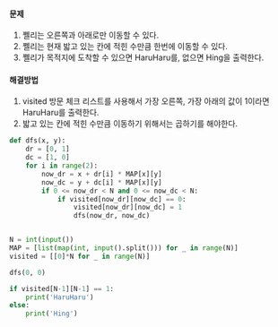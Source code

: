#### 문제

1. 쩰리는 오른쪽과 아래로만 이동할 수 있다.
2. 쩰리는 현재 밟고 있는 칸에 적힌 수만큼 한번에 이동할 수 있다.
3. 쩰리가 목적지에 도착할 수 있으면 HaruHaru를, 없으면 Hing을 출력한다.

#### 해결방법

1. visited 방문 체크 리스트를 사용해서 가장 오른쪽, 가장 아래의 값이 1이라면 HaruHaru를 출력한다.
2. 밟고 있는 칸에 적힌 수만큼 이동하기 위해서는 곱하기를 해야한다.

```python
def dfs(x, y):
    dr = [0, 1]
    dc = [1, 0]
    for i in range(2):
        now_dr = x + dr[i] * MAP[x][y]
        now_dc = y + dc[i] * MAP[x][y]
        if 0 <= now_dr < N and 0 <= now_dc < N:
            if visited[now_dr][now_dc] == 0:
                visited[now_dr][now_dc] = 1
                dfs(now_dr, now_dc)


N = int(input())
MAP = [list(map(int, input().split())) for _ in range(N)]
visited = [[0]*N for _ in range(N)]

dfs(0, 0)

if visited[N-1][N-1] == 1:
    print('HaruHaru')
else:
    print('Hing')
```

